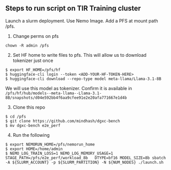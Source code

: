 ## Steps to run script on TIR Training cluster

Launch a slurm deployment. Use Nemo Image. Add a PFS at mount path /pfs. 

1. Change perms on pfs 
```
chown -R admin /pfs
```
2. Set HF home to write files to pfs. This will allow us to download tokenizer just once 

```
$ export HF_HOME=/pfs/hf
$ huggingface-cli login --token <ADD-YOUR-HF-TOKEN-HERE>
$ huggingface-cli download --repo-type model meta-llama/Llama-3.1-8B
```

We will use this model as tokenizer. Confirm it is available in `/pfs/hf/hub/models--meta-llama--Llama-3.1-8B/snapshots/d04e592bb4f6aa9cfee91e2e20afa771667e1d4b`

3. Clone this repo
```
$ cd /pfs
$ git clone https://github.com/mindhash/dgxc-bench
$ mv dgxc-bench e2e_perf
```

4. Run the following
```
$ export NEMORUN_HOME=/pfs/nemorun_home
$ export HOME=/home/admin
$ NEMO_LOG_TRAIN_LOSS=1 NEMO_LOG_MEMORY_USAGE=1 STAGE_PATH=/pfs/e2e_perf/workload_8b   DTYPE=bf16 MODEL_SIZE=8b sbatch -A ${SLURM_ACCOUNT} -p ${SLURM_PARTITION} -N ${NUM_NODES} ./launch.sh

```
